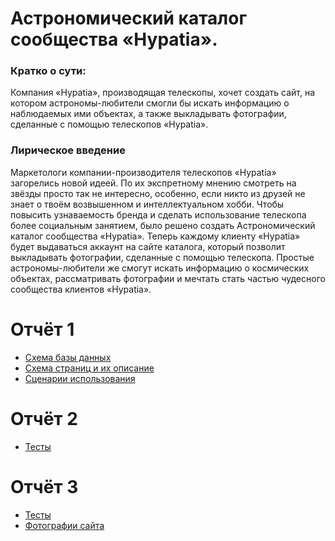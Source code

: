 # Астрономический каталог сообщества «Hypatia».

### Кратко о сути:
Компания «Hypatia», производящая телескопы, хочет создать сайт, на котором астрономы-любители смогли бы искать информацию
о наблюдаемых ими объектах, а также выкладывать фотографии, сделанные с помощью телескопов «Hypatia».

### Лирическое введение
Маркетологи компании-производителя телескопов «Hypatia» загорелись новой идеей. По их экспретному мнению смотреть на звёзды
просто так не интересно, особенно, если никто из друзей не знает о твоём возвышенном и интеллектуальном хобби.
Чтобы повысить узнаваемость бренда и сделать использование телескопа более социальным занятием, было решено создать
Астрономический каталог сообщества «Hypatia».
Теперь каждому клиенту «Hypatia» будет выдаваться аккаунт на сайте каталога, который позволит выкладывать фотографии,
сделанные с помощью телескопа. Простые астрономы-любители же смогут искать информацию о космических объектах,
рассматривать фотографии и мечтать стать частью чудесного сообщества клиентов «Hypatia».

# Отчёт 1
* [Схема базы данных](info/scheme.md)
* [Схема страниц и их описание](info/pages.md)
* [Сценарии использования](info/scenarios.md)

# Отчёт 2
* [Тесты](info/stage_2.jpg)

# Отчёт 3
* [Тесты](info/stage_3.jpg)
* [Фотографии сайта](info/screens)